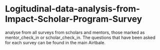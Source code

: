 # Logitudinal-data-analysis-from-Impact-Scholar-Program-Survey
analyse from all surveys from scholars and mentors, those marked as mentor_check_in or scholar_check_in. The questions that have been asked for each survey can be found in the main Airtbale. 
